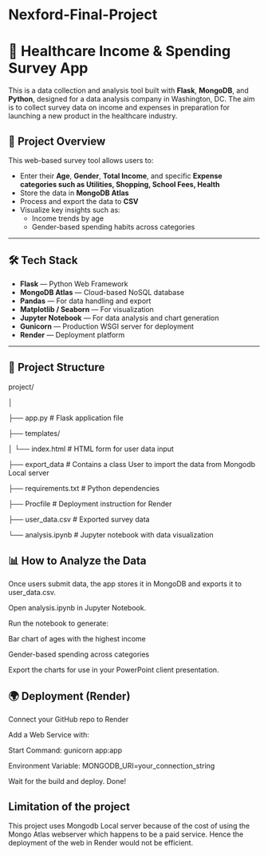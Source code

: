 # Nexford-Final-Project

# 💼 Healthcare Income & Spending Survey App

This is a data collection and analysis tool built with **Flask**, **MongoDB**, and **Python**, designed for a data analysis company in Washington, DC. The aim is to collect survey data on income and expenses in preparation for launching a new product in the healthcare industry.

## 🚀 Project Overview

This web-based survey tool allows users to:
- Enter their **Age**, **Gender**, **Total Income**, and specific **Expense categories such as Utilities, Shopping, School Fees, Health**
- Store the data in **MongoDB Atlas**
- Process and export the data to **CSV**
- Visualize key insights such as:
  - Income trends by age
  - Gender-based spending habits across categories

---

## 🛠 Tech Stack

- **Flask** — Python Web Framework
- **MongoDB Atlas** — Cloud-based NoSQL database
- **Pandas** — For data handling and export
- **Matplotlib / Seaborn** — For visualization
- **Jupyter Notebook** — For data analysis and chart generation
- **Gunicorn** — Production WSGI server for deployment
- **Render** — Deployment platform

---

## 📁 Project Structure

project/

│

├── app.py # Flask application file

├── templates/

│ └── index.html # HTML form for user data input

├── export_data # Contains a class User to import the data from Mongodb Local server 

├── requirements.txt # Python dependencies

├── Procfile # Deployment instruction for Render

├── user_data.csv # Exported survey data

└── analysis.ipynb # Jupyter notebook with data visualization

## 📊 How to Analyze the Data

Once users submit data, the app stores it in MongoDB and exports it to user_data.csv.

Open analysis.ipynb in Jupyter Notebook.

Run the notebook to generate:

Bar chart of ages with the highest income

Gender-based spending across categories

Export the charts for use in your PowerPoint client presentation.


## 🌍 Deployment (Render)

Connect your GitHub repo to Render

Add a Web Service with:

Start Command: gunicorn app:app

Environment Variable: MONGODB_URI=your_connection_string

Wait for the build and deploy. Done!

## Limitation of the project
This project uses Mongodb Local server because of the cost of using the Mongo Atlas webserver which happens to be a paid service. Hence the deployment of the web in Render would not be efficient.
